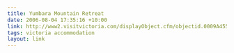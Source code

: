 ```yaml
---
title: Yumbara Mountain Retreat
date: 2006-08-04 17:35:16 +10:00
link: http://www2.visitvictoria.com/displayObject.cfm/objectid.0009A455-A2C6-1A0B-A19680CF8F3C0000/vvt.vhtml
tags: victoria accommodation
layout: link
---
```

